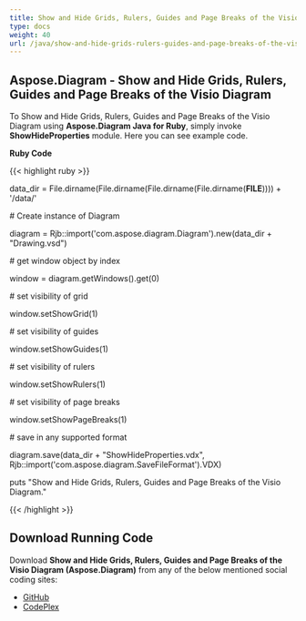 ```yaml
---
title: Show and Hide Grids, Rulers, Guides and Page Breaks of the Visio Diagram in Ruby
type: docs
weight: 40
url: /java/show-and-hide-grids-rulers-guides-and-page-breaks-of-the-visio-diagram-in-ruby/
---
```


## **Aspose.Diagram - Show and Hide Grids, Rulers, Guides and Page Breaks of the Visio Diagram**
To Show and Hide Grids, Rulers, Guides and Page Breaks of the Visio Diagram using **Aspose.Diagram Java for Ruby**, simply invoke **ShowHideProperties** module. Here you can see example code.

**Ruby Code**

{{< highlight ruby >}}

 data_dir = File.dirname(File.dirname(File.dirname(File.dirname(__FILE__)))) + '/data/'

\# Create instance of Diagram

diagram = Rjb::import('com.aspose.diagram.Diagram').new(data_dir + "Drawing.vsd")

\# get window object by index

window = diagram.getWindows().get(0)

\# set visibility of grid

window.setShowGrid(1)

\# set visibility of guides

window.setShowGuides(1)

\# set visibility of rulers

window.setShowRulers(1)

\# set visibility of page breaks

window.setShowPageBreaks(1)

\# save in any supported format

diagram.save(data_dir + "ShowHideProperties.vdx", Rjb::import('com.aspose.diagram.SaveFileFormat').VDX)

puts "Show and Hide Grids, Rulers, Guides and Page Breaks of the Visio Diagram."

{{< /highlight >}}
## **Download Running Code**
Download **Show and Hide Grids, Rulers, Guides and Page Breaks of the Visio Diagram (Aspose.Diagram)** from any of the below mentioned social coding sites:

- [GitHub](https://github.com/asposediagram/Aspose.Diagram-for-Java/blob/master/Plugins/Aspose_Diagram_Java_for_Ruby/lib/asposediagramjava/WindowElements/showhideproperties.rb)
- [CodePlex](https://asposediagramjavaruby.codeplex.com/SourceControl/latest#lib/asposediagramjava/WindowElements/showhideproperties.rb)
